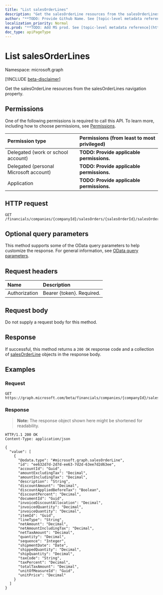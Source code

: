 ```yaml
---
title: "List salesOrderLines"
description: "Get the salesOrderLine resources from the salesOrderLines navigation property."
author: "**TODO: Provide Github Name. See [topic-level metadata reference](https://msgo.azurewebsites.net/add/document/guidelines/metadata.html#topic-level-metadata)**"
localization_priority: Normal
ms.prod: "**TODO: Add MS prod. See [topic-level metadata reference](https://msgo.azurewebsites.net/add/document/guidelines/metadata.html#topic-level-metadata)**"
doc_type: apiPageType
---
```


# List salesOrderLines
Namespace: microsoft.graph

[!INCLUDE [beta-disclaimer](../../includes/beta-disclaimer.md)]

Get the salesOrderLine resources from the salesOrderLines navigation property.

## Permissions
One of the following permissions is required to call this API. To learn more, including how to choose permissions, see [Permissions](/graph/permissions-reference).

|Permission type|Permissions (from least to most privileged)|
|:---|:---|
|Delegated (work or school account)|**TODO: Provide applicable permissions.**|
|Delegated (personal Microsoft account)|**TODO: Provide applicable permissions.**|
|Application|**TODO: Provide applicable permissions.**|

## HTTP request

<!-- {
  "blockType": "ignored"
}
-->
``` http
GET /financials/companies/{companyId}/salesOrders/{salesOrderId}/salesOrderLines
```

## Optional query parameters
This method supports some of the OData query parameters to help customize the response. For general information, see [OData query parameters](/graph/query-parameters).

## Request headers
|Name|Description|
|:---|:---|
|Authorization|Bearer {token}. Required.|

## Request body
Do not supply a request body for this method.

## Response

If successful, this method returns a `200 OK` response code and a collection of [salesOrderLine](../resources/salesorderline.md) objects in the response body.

## Examples

### Request
<!-- {
  "blockType": "request",
  "name": "list_salesorderline"
}
-->
``` http
GET https://graph.microsoft.com/beta/financials/companies/{companyId}/salesOrders/{salesOrderId}/salesOrderLines
```


### Response
>**Note:** The response object shown here might be shortened for readability.
<!-- {
  "blockType": "response",
  "truncated": true,
  "@odata.type": "Collection(microsoft.graph.salesOrderLine)"
}
-->
``` http
HTTP/1.1 200 OK
Content-Type: application/json

{
  "value": [
    {
      "@odata.type": "#microsoft.graph.salesOrderLine",
      "id": "ee632d7d-2d7d-ee63-7d2d-63ee7d2d63ee",
      "accountId": "Guid",
      "amountExcludingTax": "Decimal",
      "amountIncludingTax": "Decimal",
      "description": "String",
      "discountAmount": "Decimal",
      "discountAppliedBeforeTax": "Boolean",
      "discountPercent": "Decimal",
      "documentId": "Guid",
      "invoiceDiscountAllocation": "Decimal",
      "invoicedQuantity": "Decimal",
      "invoiceQuantity": "Decimal",
      "itemId": "Guid",
      "lineType": "String",
      "netAmount": "Decimal",
      "netAmountIncludingTax": "Decimal",
      "netTaxAmount": "Decimal",
      "quantity": "Decimal",
      "sequence": "Integer",
      "shipmentDate": "Date",
      "shippedQuantity": "Decimal",
      "shipQuantity": "Decimal",
      "taxCode": "String",
      "taxPercent": "Decimal",
      "totalTaxAmount": "Decimal",
      "unitOfMeasureId": "Guid",
      "unitPrice": "Decimal"
    }
  ]
}
```

